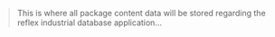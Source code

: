 > This is where all package content data will be stored regarding the reflex industrial database application... 



